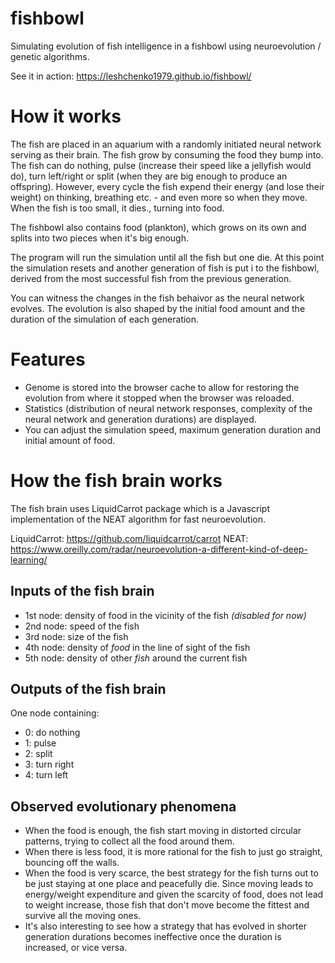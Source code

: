 # fishbowl
Simulating evolution of fish intelligence in a fishbowl using neuroevolution / genetic algorithms.

See it in action: https://leshchenko1979.github.io/fishbowl/

# How it works

The fish are placed in an aquarium with a randomly initiated neural network serving as their brain. The fish grow by consuming the food they bump into. The fish can do nothing, pulse (increase their speed like a jellyfish would do), turn left/right or split (when they are big enough to produce an offspring). However, every cycle the fish expend their energy (and lose their weight) on thinking, breathing etc. - and even more so when they move. When the fish is too small, it dies., turning into food.

The fishbowl also contains food (plankton), which grows on its own and splits into two pieces when it's big enough.

The program will run the simulation until all the fish but one die. At this point the simulation resets and another generation of fish is put i to the fishbowl, derived from the most successful fish from the previous generation.

You can witness the changes in the fish behaivor as the neural network evolves. The evolution is also shaped by the initial food amount and the duration of the simulation of each generation.

# Features

- Genome is stored into the browser cache to allow for restoring the evolution from where it stopped when the browser was reloaded.
- Statistics (distribution of neural network responses, complexity of the neural network and generation durations) are displayed.
- You can adjust the simulation speed, maximum generation duration and initial amount of food.

# How the fish brain works

The fish brain uses LiquidCarrot package which is a Javascript implementation of the NEAT algorithm for fast neuroevolution.

LiquidCarrot: https://github.com/liquidcarrot/carrot
NEAT: https://www.oreilly.com/radar/neuroevolution-a-different-kind-of-deep-learning/

## Inputs of the fish brain
- 1st node: density of food in the vicinity of the fish *(disabled for now)*
- 2nd node: speed of the fish
- 3rd node: size of the fish
- 4th node: density of *food* in the line of sight of the fish
- 5th node: density of other *fish* around the current fish

## Outputs of the fish brain
One node containing:
- 0: do nothing
- 1: pulse
- 2: split
- 3: turn right
- 4: turn left

## Observed evolutionary phenomena
- When the food is enough, the fish start moving in distorted circular patterns, trying to collect all the food around them.
- When there is less food, it is more rational for the fish to just go straight, bouncing off the walls.
- When the food is very scarce, the best strategy for the fish turns out to be just staying at one place and peacefully die. Since moving leads to energy/weight expenditure and given the scarcity of food, does not lead to weight increase, those fish that don't move become the fittest and survive all the moving ones.
- It's also interesting to see how a strategy that has evolved in shorter generation durations becomes ineffective once the duration is increased, or vice versa.